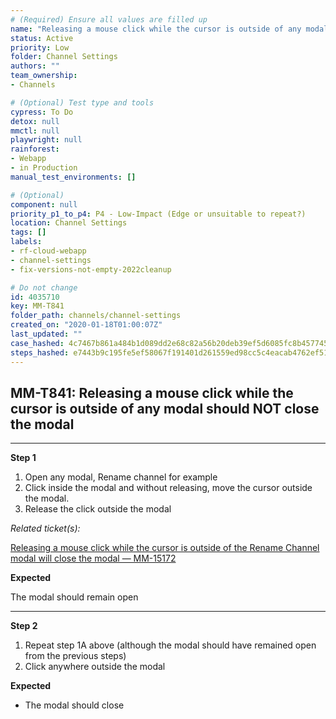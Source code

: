```yaml
---
# (Required) Ensure all values are filled up
name: "Releasing a mouse click while the cursor is outside of any modal should NOT close the modal"
status: Active
priority: Low
folder: Channel Settings
authors: ""
team_ownership: 
- Channels

# (Optional) Test type and tools
cypress: To Do
detox: null
mmctl: null
playwright: null
rainforest: 
- Webapp
- in Production
manual_test_environments: []

# (Optional)
component: null
priority_p1_to_p4: P4 - Low-Impact (Edge or unsuitable to repeat?)
location: Channel Settings
tags: []
labels: 
- rf-cloud-webapp
- channel-settings
- fix-versions-not-empty-2022cleanup

# Do not change
id: 4035710
key: MM-T841
folder_path: channels/channel-settings
created_on: "2020-01-18T01:00:07Z"
last_updated: ""
case_hashed: 4c7467b861a484b1d089dd2e68c82a56b20deb39ef5d6085fc8b457745fbe77ab234fedab8a72d244628b6a58ce065d5
steps_hashed: e7443b9c195fe5ef58067f191401d261559ed98cc5c4eacab4762ef516ef25b8fb1422765f8750b87ad967476c312a42
---
```


## MM-T841: Releasing a mouse click while the cursor is outside of any modal should NOT close the modal

---

**Step 1**

1. Open any modal, Rename channel for example
2. Click inside the modal and without releasing, move the cursor outside the modal.
3. Release the click outside the modal

_Related ticket(s):_

[Releasing a mouse click while the cursor is outside of the Rename Channel modal will close the modal — MM-15172](https://mattermost.atlassian.net/browse/MM-15172)

**Expected**

The modal should remain open

---

**Step 2**

1. Repeat step 1A above (although the modal should have remained open from the previous steps)
2. Click anywhere outside the modal

**Expected**

- The modal should close
